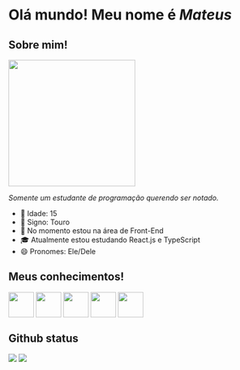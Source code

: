 # Olá mundo! Meu nome é _Mateus_

## Sobre mim!
<div>
  <img width=250 src="https://github.com/mStof/mStof/assets/137577094/910a4d52-303e-4711-af00-4616d4fa0a25">
  <p><em>Somente um estudante de programação querendo ser notado.</em></p>
  <ul>
    <li>🎂 Idade: 15</li>
    <li>🌟 Signo: Touro</li>
    <li>🔭 No momento estou na área de Front-End</li>
    <li>🎓 Atualmente estou estudando React.js e TypeScript</li>
    <li>😄 Pronomes: Ele/Dele</li>            
  </ul>
</div>

## Meus conhecimentos!

<div>
  <img align=top width=50 src="https://cdn.jsdelivr.net/gh/devicons/devicon/icons/html5/html5-original.svg"/>          
  <img align=top width=50 src="https://cdn.jsdelivr.net/gh/devicons/devicon/icons/css3/css3-original.svg"/>          
  <img align=top width=50 src="https://cdn.jsdelivr.net/gh/devicons/devicon/icons/sass/sass-original.svg"/>  
  <img align=top width=50 src="https://cdn.jsdelivr.net/gh/devicons/devicon/icons/javascript/javascript-original.svg"/> 
  <img align=top width=50 src="https://cdn.jsdelivr.net/gh/devicons/devicon/icons/figma/figma-original.svg" />          
</div>

## Github status 

<div>
  <picture>
  <source srcset="https://github-readme-stats.vercel.app/api?username=mStof&show_icons=true&hide_border=true&hide_rank=true" media="(prefers-color-scheme: light), (prefers-color-scheme: no-preference)"/>
  <source srcset="https://github-readme-stats.vercel.app/api?username=mStof&show_icons=true&theme=tokyonight&hide_border=true&hide_rank=true" media="(prefers-color-scheme: dark)"/>
  <img align=top src="https://github-readme-stats.vercel.app/api?username=mStof&show_icons=true&theme=tokyonight&hide_border=true&hide_rank=true">
  </picture>

  <picture align="center">
  <source
    srcset="https://github-readme-stats.vercel.app/api/top-langs/?username=mStof&layout=compact&theme=tokyonight&hide_border=true"
    media="(prefers-color-scheme: dark)"
  />
  <source
    srcset="https://github-readme-stats.vercel.app/api/top-langs/?username=mStof&layout=compact&hide_border=true"
    media="(prefers-color-scheme: light), (prefers-color-scheme: no-preference)"
  />
<img align="top" src="https://github-readme-stats.vercel.app/api/top-langs/?username=mStof&layout=compact&theme=tokyonight&hide_border=true">
</picture>
</div>

